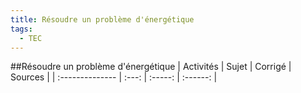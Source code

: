 ```yaml
---
title: Résoudre un problème d'énergétique 
tags:
  - TEC
---
```

[comment]: <> (Généré automatiquement par make_all_activites.py, creation_fichiers_activites)

##Résoudre un problème d'énergétique 
| Activités | Sujet | Corrigé | Sources  | 
| :-------------- | :---: | :-----: | :------: | 

